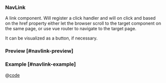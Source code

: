 <h3>NavLink</h3>

A link component. Will register a click handler and will on click and based on the <Text :highlight="true">href</Text> property either let the
browser scroll to the target component on the same page, or use vue router to navigate to the target page.

It can be visualized as a button, if necessary. 

### Preview [#navlink-preview]
<DynamicComponentDisplay type="NavLink">
  <NavLinkPreview/>
</DynamicComponentDisplay>

### Example [#navlink-example]
@[code](@examples/NavLinkExample.vue)